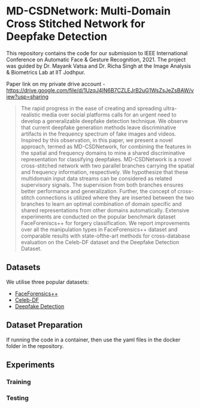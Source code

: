 # MD-CSDNetwork: Multi-Domain Cross Stitched Network for Deepfake Detection

This repository contains the code for our submission to IEEE International Conference on Automatic Face & Gesture Recognition, 2021. 
The project was guided by Dr. Mayank Vatsa and Dr. Richa Singh at the Image Analysis & Biometrics Lab at IIT Jodhpur.

Paper link on my private drive account - https://drive.google.com/file/d/1UzqJ4IN6B7CZLEJrB2uG1WsZsJeZsBAW/view?usp=sharing

>The rapid progress in the ease of creating and spreading ultra-realistic media over social platforms calls for an urgent need to develop a generalizable deepfake detection technique. We observe that current deepfake generation methods leave discriminative artifacts in the frequency spectrum of fake images and videos. Inspired by this observation, in this paper, we present a novel approach, termed as MD-CSDNetwork, for combining the features in the spatial and frequency domains to mine a shared discriminative representation for classifying deepfakes. MD-CSDNetwork is a novel cross-stitched network with two parallel branches carrying the spatial and frequency information, respectively. We hypothesize that these multidomain input data streams can be considered as related supervisory signals. The supervision from both branches ensures better performance and generalization. Further, the concept of cross-stitch connections is utilized where they are inserted between the two branches to learn an optimal combination of domain specific and shared representations from other domains automatically. Extensive experiments are conducted on the popular benchmark dataset FaceForeniscs++ for forgery classification. We report improvements over all the manipulation types in FaceForensics++ dataset and comparable results with state-ofthe-art methods for cross-database evaluation on the Celeb-DF
dataset and the Deepfake Detection Dataset.

## Datasets

We utilise three popular datasets:
* [FaceForensics++](https://github.com/ondyari/FaceForensics)
* [Celeb-DF](http://www.cs.albany.edu/~lsw/celeb-deepfakeforensics.html)
* [Deepfake Detection](https://github.com/ondyari/FaceForensics/tree/master/dataset/DeepFakeDetection)

## Dataset Preparation

If running the code in a container, then use the yaml files in the docker folder in the repository. 

## Experiments

### Training

### Testing
